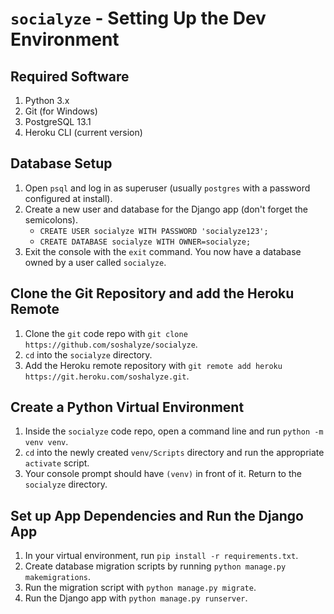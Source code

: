 # `socialyze` - Setting Up the Dev Environment

## Required Software

1. Python 3.x
2. Git (for Windows)
3. PostgreSQL 13.1
4. Heroku CLI (current version)

## Database Setup

1. Open `psql` and log in as superuser (usually `postgres` with a password configured at install).
2. Create a new user and database for the Django app (don't forget the semicolons).
    * `CREATE USER socialyze WITH PASSWORD 'socialyze123';`
    * `CREATE DATABASE socialyze WITH OWNER=socialyze;`
3. Exit the console with the `exit` command. You now have a database owned by a user called `socialyze`.

## Clone the Git Repository and add the Heroku Remote

1. Clone the `git` code repo with `git clone https://github.com/soshalyze/socialyze`.
2. `cd` into the `socialyze` directory.
3. Add the Heroku remote repository with `git remote add heroku https://git.heroku.com/soshalyze.git`.

## Create a Python Virtual Environment

1. Inside the `socialyze` code repo, open a command line and run `python -m venv venv`.
2. `cd` into the newly created `venv/Scripts` directory and run the appropriate `activate` script.
3. Your console prompt should have `(venv)` in front of it. Return to the `socialyze` directory.

## Set up App Dependencies and Run the Django App

1. In your virtual environment, run `pip install -r requirements.txt`.
2. Create database migration scripts by running `python manage.py makemigrations`.
3. Run the migration script with `python manage.py migrate`.
4. Run the Django app with `python manage.py runserver`.
